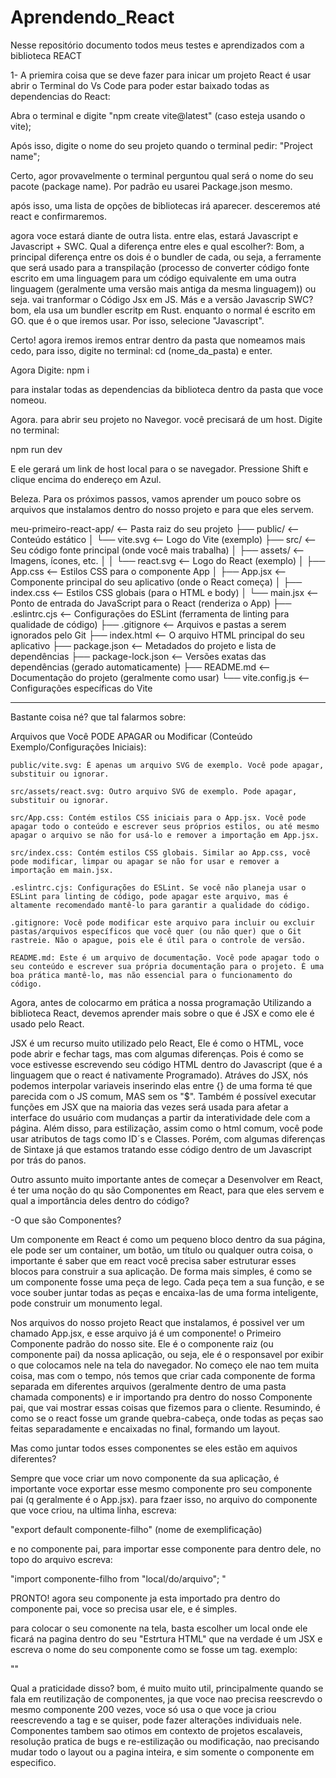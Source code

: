 # Aprendendo_React
Nesse repositório documento todos meus testes e aprendizados com a biblioteca REACT

1- A priemira coisa que se deve fazer para inicar um projeto React é usar abrir o Terminal do Vs Code para poder estar baixado todas as dependencias do React:

Abra o terminal e digite "npm create vite@latest" (caso esteja usando o vite);

Após isso, digite o nome do seu projeto quando o terminal pedir: "Project name";

Certo, agor provavelmente o terminal perguntou qual será o nome do seu pacote (package name). Por padrão eu usarei Package.json mesmo.

após isso, uma lista de opções de bibliotecas irá aparecer. desceremos até react e confirmaremos.

agora voce estará diante de outra lista. entre elas, estará Javascript e Javascript + SWC. Qual a diferença entre eles e qual escolher?: Bom, a principal diferença entre os dois é o bundler de cada, ou seja, a ferramente que será usado para a transpilação (processo de converter código fonte escrito em uma linguagem para um código equivalente em uma outra linguagem (geralmente uma versão mais antiga da mesma linguagem)) ou seja. vai tranformar o Código Jsx em JS. Más e a versão Javascrip SWC? bom, ela usa um bundler escritp em Rust. enquanto o normal é escrito em GO. que é o que iremos usar. Por isso, selecione "Javascript".

Certo! agora iremos iremos entrar dentro da pasta que nomeamos mais cedo, para isso, digite no terminal: cd (nome_da_pasta) e enter. 

Agora Digite: 
npm i

para instalar todas as dependencias da biblioteca dentro da pasta que voce nomeou.

Agora. para abrir seu projeto no Navegor. você precisará de um host. Digite no terminal: 

npm run dev

E ele gerará um link de host local para o se navegador. Pressione Shift e clique encima do endereço em Azul.

Beleza. Para os próximos passos, vamos aprender um pouco sobre os arquivos que instalamos dentro do nosso projeto e para que eles servem.

meu-primeiro-react-app/  <-- Pasta raiz do seu projeto
├── public/              <-- Conteúdo estático
│   └── vite.svg         <-- Logo do Vite (exemplo)
├── src/                 <-- Seu código fonte principal (onde você mais trabalha)
│   ├── assets/          <-- Imagens, ícones, etc.
│   │   └── react.svg    <-- Logo do React (exemplo)
│   ├── App.css          <-- Estilos CSS para o componente App
│   ├── App.jsx          <-- Componente principal do seu aplicativo (onde o React começa)
│   ├── index.css        <-- Estilos CSS globais (para o HTML e body)
│   └── main.jsx         <-- Ponto de entrada do JavaScript para o React (renderiza o App)
├── .eslintrc.cjs        <-- Configurações do ESLint (ferramenta de linting para qualidade de código)
├── .gitignore           <-- Arquivos e pastas a serem ignorados pelo Git
├── index.html           <-- O arquivo HTML principal do seu aplicativo
├── package.json         <-- Metadados do projeto e lista de dependências
├── package-lock.json    <-- Versões exatas das dependências (gerado automaticamente)
├── README.md            <-- Documentação do projeto (geralmente como usar)
└── vite.config.js       <-- Configurações específicas do Vite

____________________________________________________________________________________________________________________

Bastante coisa né? que tal falarmos sobre: 

Arquivos que Você PODE APAGAR ou Modificar (Conteúdo Exemplo/Configurações Iniciais): 

    public/vite.svg: É apenas um arquivo SVG de exemplo. Você pode apagar, substituir ou ignorar.

    src/assets/react.svg: Outro arquivo SVG de exemplo. Pode apagar, substituir ou ignorar.

    src/App.css: Contém estilos CSS iniciais para o App.jsx. Você pode apagar todo o conteúdo e escrever seus próprios estilos, ou até mesmo apagar o arquivo se não for usá-lo e remover a importação em App.jsx.

    src/index.css: Contém estilos CSS globais. Similar ao App.css, você pode modificar, limpar ou apagar se não for usar e remover a importação em main.jsx.

    .eslintrc.cjs: Configurações do ESLint. Se você não planeja usar o ESLint para linting de código, pode apagar este arquivo, mas é altamente recomendado mantê-lo para garantir a qualidade do código.

    .gitignore: Você pode modificar este arquivo para incluir ou excluir pastas/arquivos específicos que você quer (ou não quer) que o Git rastreie. Não o apague, pois ele é útil para o controle de versão.

    README.md: Este é um arquivo de documentação. Você pode apagar todo o seu conteúdo e escrever sua própria documentação para o projeto. É uma boa prática mantê-lo, mas não essencial para o funcionamento do código.

Agora, antes de colocarmo em prática a nossa programação Utilizando a biblioteca React, devemos aprender mais sobre o que é JSX e como ele é usado pelo React.

JSX é um recurso muito utilizado pelo React, Ele é como o HTML, voce pode abrir e fechar tags, mas com algumas diferenças. Pois é como se voce estivesse escrevendo seu código HTML dentro do Javascript (que é a linguagem que o react é nativamente Programado). Atráves do JSX, nós podemos interpolar variaveis inserindo elas entre {} de uma forma té que parecida com o JS comum, MAS sem os "$". Também é possível executar funções em JSX que na maioria das vezes será usada para afetar a interface do usuário com mudanças a partir da interatividade dele com a página. Além disso, para estilização, assim como o html comum, você pode usar atributos de tags como ID´s e Classes. Porém, com algumas diferenças de Sintaxe já que estamos tratando esse código dentro de um Javascript por trás do panos.

Outro assunto muito importante antes de começar a Desenvolver em React, é ter uma noção do qu são Componentes em React, para que eles servem e qual a importância deles dentro do código?

-O que são Componentes?

Um componente em React é como um pequeno bloco dentro da sua página, ele pode ser um container, um botão, um título ou qualquer outra coisa, o importante é saber que em react você precisa saber estruturar esses blocos para construir a sua aplicação. De forma mais simples, é como se um componente fosse uma peça de lego. Cada peça tem a sua função, e se voce souber juntar todas as peças e encaixa-las de uma forma inteligente, pode construir um monumento legal.

Nos arquivos do nosso projeto React que instalamos, é possivel ver um chamado App.jsx, e esse arquivo já é um componente! o Primeiro Componente padrão do nosso site. Ele é o componente raiz (ou componente pai) da nossa aplicação, ou seja, ele é o responsavel por exibir o que colocamos nele na tela do navegador. No começo ele nao tem muita coisa, mas com o tempo, nós temos que criar cada componente de forma separada em diferentes arquivos (geralmente dentro de uma pasta chamada components) e ir importando pra dentro do nosso Componente pai, que vai mostrar essas coisas que fizemos para o cliente. Resumindo, é como se o react fosse um grande quebra-cabeça, onde todas as peças sao feitas separadamente e encaixadas no final, formando um layout.

Mas como juntar todos esses componentes se eles estão em aquivos diferentes? 

Sempre que voce criar um novo componente da sua aplicação, é importante voce exportar esse mesmo componente pro seu componente pai (q geralmente é o App.jsx). para fzaer isso, no arquivo do componente que voce criou, na ultima linha, escreva: 

"export default componente-filho" (nome de exemplificação)

e no componente pai, para importar esse componente para dentro dele, no topo do arquivo escreva:

"import componente-filho from "local/do/arquivo"; "

PRONTO! agora seu componente ja esta importado pra dentro do componente pai, voce so precisa usar ele, e é simples.

para colocar o seu comonente na tela, basta escolher um local onde ele ficará na pagina dentro do seu "Estrtura HTML" que na verdade é um JSX e escreva o nome do seu componente como se fosse um tag. exemplo: 

"<componente-filho/>"

Qual a praticidade disso? bom, é muito muito util, principalmente quando se fala em reutilização de componentes, ja que voce nao precisa reescrevdo o mesmo componente 200 vezes, voce só usa o que voce ja criou reescrevendo a tag e se quiser, pode fazer alterações individuais nele. Componentes tambem sao otimos em contexto de projetos escalaveis, resolução pratica de bugs e re-estilização ou modificação, nao precisando mudar todo o layout ou a pagina inteira, e sim somente o componente em especifico.